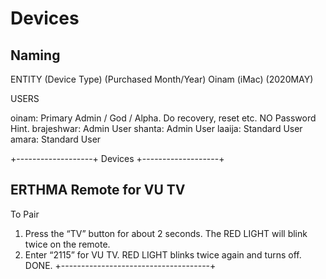 # Devices

## Naming

ENTITY (Device Type) (Purchased Month/Year)
Oinam (iMac) (2020MAY)

USERS

oinam: Primary Admin / God / Alpha. Do recovery, reset etc. NO Password Hint.
brajeshwar: Admin User
shanta: Admin User
laaija: Standard User
amara: Standard User

+-------------------+ Devices +-------------------+
## ERTHMA Remote for VU TV

To Pair
1. Press the “TV” button for about 2 seconds. The RED LIGHT will blink twice on the remote.
2. Enter “2115” for VU TV. RED LIGHT blinks twice again and turns off. DONE.
+-------------------------------------+
